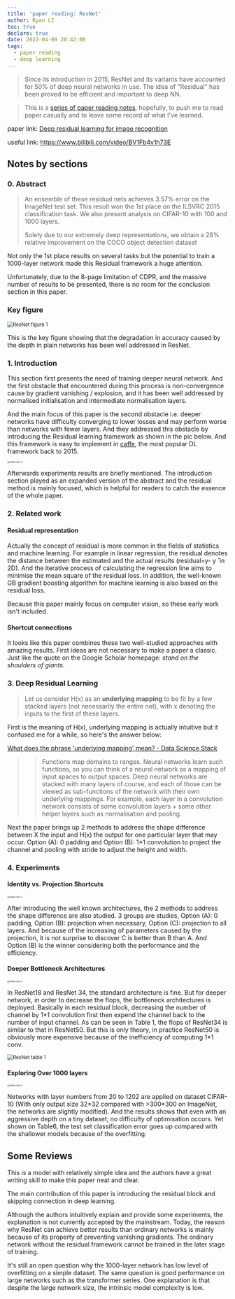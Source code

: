 ```yaml
---
title: 'paper reading: ResNet'
author: Ryan LI
toc: true
declare: true
date: 2022-04-09 20:42:00
tags:
  - paper reading
  - deep learning
---
```


> Since its introduction in 2015, ResNet and its variants have accounted for 50% of deep neural networks in use. The idea of "Residual" has been proved to be efficient and important to deep NN.

> This is a [series of paper reading notes](https://daydreamatnight.github.io/2022/04/02/paper-reading-start/), hopefully, to push me to read paper casually and to leave some record of what I've learned.

<!-- more -->

paper link: [Deep residual learning for image recognition](http://openaccess.thecvf.com/content_cvpr_2016/html/He_Deep_Residual_Learning_CVPR_2016_paper.html)

useful link: https://www.bilibili.com/video/BV1Fb4y1h73E

## Notes by sections

### 0. Abstract 

> An ensemble of these residual nets achieves 3.57% error on the ImageNet test set. This result won the 1st place on the ILSVRC 2015 classification task. We also present analysis on CIFAR-10 with 100 and 1000 layers.
>
> Solely due to our extremely deep representations, we obtain a 28% relative improvement on the COCO object detection dataset

Not only the 1st place results on several tasks but the potential to train a 1000-layer network made this Residual framework a huge attention. 

Unfortunately, due to the 8-page limitation of CDPR, and the massive number of results to be presented, there is no room for the conclusion section in this paper. 

### Key figure

<img src="ResNet figure 4.png" alt="ResNet figure 1" style="zoom:80%;" />

This is the key figure showing that the degradation in accuracy caused by the depth in plain networks has been well addressed in ResNet.

### 1. Introduction 

This section first presents the need of training deeper neural network. And the first obstacle that encountered during this process is non-convergence cause by gradient vanishing / explosion, and it has been well addressed by normalised initialisation and intermediate normalisation layers.

And the main focus of this paper is the second obstacle i.e. deeper networks have difficulty converging to lower losses and may perform worse than networks with fewer layers. And they addressed this obstacle by introducing the Residual learning framework as shown in the pic below. And this framework is easy to implement  in [caffe](https://caffe.berkeleyvision.org/), the most popular DL framework back to 2015.

<img src="ResNet figure 2.png" alt="ResNet figure 2" style="zoom:30%;" />

Afterwards experiments results are briefly mentioned. 
The introduction section played as an expanded version of the abstract and the residual method is mainly focused, which is helpful for readers to catch the essence of the whole paper.

### 2. Related work

#### Residual representation

Actually the concept of residual is more common in the fields of statistics and machine learning. For example in linear regression, the residual denotes the distance between the estimated and the actual results (residual=y- y ̂ in 2D). And the iterative process of calculating the regression line aims to minimise the mean square of the residual loss. In addition, the well-known GB gradient boosting algorithm for machine learning is also based on the residual loss.

Because this paper mainly focus on computer vision, so these early work isn't included.

#### Shortcut connections

It looks like this paper combines these two well-studied approaches with amazing results. First ideas are not necessary to make a paper a classic. Just like the quote on the Google Scholar homepage: *stand on the shoulders of giants.*

### 3. Deep Residual Learning

> Let us consider H(x) as an **underlying mapping** to be fit by a few stacked layers (not necessarily the entire net), with x denoting the inputs to the first of these layers.

First is the meaning of H(x), underlying mapping is actually intuitive but it confused me for a while, so here's the answer below:

[What does the phrase 'underlying mapping' mean? - Data Science Stack](https://datascience.stackexchange.com/questions/92617/what-does-the-phrase-underlying-mapping-mean)

> > Functions map domains to ranges. Neural networks learn such functions, so you can think of a neural network as a mapping of input spaces to output spaces. Deep neural networks are stacked with many layers of course, and each of those can be viewed as sub-functions of the network with their own underlying mappings. For example, each layer in a convolution network consists of some convolution layers + some other helper layers such as normalisation and pooling.

Next the paper brings up 2 methods to address the shape difference between X the input and H(x) the output for one particular layer that may occur. Option (A): 0 padding and Option (B): 1*1 convolution to project the channel and pooling with stride to adjust the height and width.

### 4. Experiments

#### Identity vs. Projection Shortcuts

<img src="  ResNet table 3.png" alt="ResNet table 3" style="zoom:30%;" />

After introducing the well known architectures, the 2 methods to address the shape difference are also studied. 3 groups are studies,  Option (A): 0 padding,  Option (B): projection when necessary, Option (C): projection to all layers. And because of the increasing of parameters caused by the projection, it is not surprise to discover C is better than B than A. And Option (B) is the winner considering both the performance and the efficiency. 

#### Deeper Bottleneck Architectures

<img src="  ResNet figure 5.png" alt="ResNet figure 5" style="zoom:30%;" />

In ResNet18 and ResNet 34, the standard architecture is fine. But for deeper network, in order to decrease the flops, the bottleneck architectures is deployed. Basically in each residual block, decreasing the number of channel by 1\*1 convolution first then expend the channel back to the number of input channel. As can be seen in Table 1, the flops of ResNet34 is similar to that in ResNet50. But this is only theory, in practice ResNet50 is obviously more expensive because of the inefficiency of computing 1\*1 conv.

<img src="  ResNet table 1.png" alt="ResNet table 1" style="zoom:80%;" />

#### Exploring Over 1000 layers

<img src="ResNet table 6.png" alt="ResNet table 6" style="zoom:30%;" />

Networks with layer numbers from 20 to 1202 are applied on dataset CIFAR-10 (With only output size 32\*32 compared with >300\*300 on ImageNet, the networks are slightly modified). And the results shows that even with an aggressive depth on a tiny dataset, no difficulty of optimisation occurs. Yet shown on Table6, the test set classification error goes up compared with the shallower models because of the overfitting.

## Some Reviews

This is a model with relatively simple idea and the authors have a great writing skill to make this paper neat and clear.

The main contribution of this paper is introducing the residual block and skipping connection in deep learning.

Although the authors intuitively explain and provide some experiments, the explanation is not currently accepted by the mainstream. Today, the reason why ResNet can achieve better results than ordinary networks is mainly because of its property of preventing vanishing gradients. The ordinary network without the residual framework cannot be trained in the later stage of training.

It's still an open question why the 1000-layer network has low level of overfitting on a simple dataset. The same question is good performance on large networks such as the transformer series. One explanation is that despite the large network size, the intrinsic model complexity is low.

